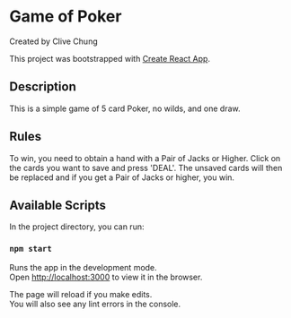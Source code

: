 # Game of Poker
Created by Clive Chung

This project was bootstrapped with [Create React App](https://github.com/facebook/create-react-app).

## Description
This is a simple game of 5 card Poker, no wilds, and one draw.

## Rules
To win, you need to obtain a hand with a Pair of Jacks or Higher. Click on the cards you want to save and press 'DEAL'. The unsaved cards will then be replaced and if you get a Pair of Jacks or higher, you win. 

## Available Scripts

In the project directory, you can run:

### `npm start`

Runs the app in the development mode.\
Open [http://localhost:3000](http://localhost:3000) to view it in the browser.

The page will reload if you make edits.\
You will also see any lint errors in the console.
